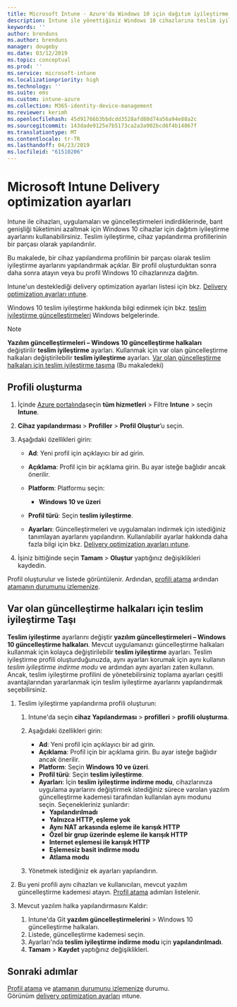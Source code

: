 ```yaml
---
title: Microsoft Intune - Azure'da Windows 10 için dağıtım iyileştirme ayarlarını | Microsoft Docs
description: Intune ile yönettiğiniz Windows 10 cihazlarına teslim iyileştirme kullanımını yapılandırın. Intune, internet'ten güncelleştirmeleri yüklemek için bir cihaz yapılandırma profili oluşturma. Ayrıca var olan güncelleştirme halkaları teslim iyileştirme profiliyle nasıl değiştirileceğini bakın.
keywords: ''
author: brenduns
ms.author: brenduns
manager: dougeby
ms.date: 03/12/2019
ms.topic: conceptual
ms.prod: ''
ms.service: microsoft-intune
ms.localizationpriority: high
ms.technology: ''
ms.suite: ems
ms.custom: intune-azure
ms.collection: M365-identity-device-management
ms.reviewer: kerimh
ms.openlocfilehash: 45d91766b3bbdcdd3528afd80d74a56a94e88a2c
ms.sourcegitcommit: 143dade9125e7b5173ca2a3a902bcd6f4b14067f
ms.translationtype: MT
ms.contentlocale: tr-TR
ms.lasthandoff: 04/23/2019
ms.locfileid: "61510206"
---
```

# <a name="delivery-optimization-settings-in-microsoft-intune"></a>Microsoft Intune Delivery optimization ayarları

Intune ile cihazları, uygulamaları ve güncelleştirmeleri indirdiklerinde, bant genişliği tüketimini azaltmak için Windows 10 cihazlar için dağıtım iyileştirme ayarlarını kullanabilirsiniz. Teslim iyileştirme, cihaz yapılandırma profillerinin bir parçası olarak yapılandırılır.  

Bu makalede, bir cihaz yapılandırma profilinin bir parçası olarak teslim iyileştirme ayarlarını yapılandırmak açıklar. Bir profil oluşturduktan sonra daha sonra atayın veya bu profil Windows 10 cihazlarınıza dağıtın. 

Intune'un desteklediği delivery optimization ayarları listesi için bkz. [Delivery optimization ayarları ıntune](delivery-optimization-settings.md).  

Windows 10 teslim iyileştirme hakkında bilgi edinmek için bkz. [teslim iyileştirme güncelleştirmeleri](https://docs.microsoft.com/windows/deployment/update/waas-delivery-optimization) Windows belgelerinde.  


> [!NOTE]
> **Yazılım güncelleştirmeleri – Windows 10 güncelleştirme halkaları** değiştirilir **teslim iyileştirme** ayarları. Kullanmak için var olan güncelleştirme halkaları değiştirilebilir **teslim iyileştirme** ayarları. [Var olan güncelleştirme halkaları için teslim iyileştirme taşıma](#move-existing-update-rings-to-delivery-optimization) (Bu makaledeki) 
## <a name="create-the-profile"></a>Profili oluşturma

1. İçinde [Azure portalında](https://portal.azure.com)seçin **tüm hizmetleri** > Filtre **Intune** > seçin **Intune**.

2. **Cihaz yapılandırması** > **Profiller** > **Profil Oluştur**’u seçin.

3. Aşağıdaki özellikleri girin:

    - **Ad**: Yeni profil için açıklayıcı bir ad girin.
    - **Açıklama**: Profil için bir açıklama girin. Bu ayar isteğe bağlıdır ancak önerilir.
    - **Platform**: Platformu seçin:  

        - **Windows 10 ve üzeri**

    - **Profil türü**: Seçin **teslim iyileştirme**.
    - **Ayarları**: Güncelleştirmeleri ve uygulamaları indirmek için istediğiniz tanımlayan ayarlarını yapılandırın. Kullanılabilir ayarlar hakkında daha fazla bilgi için bkz. [Delivery optimization ayarları ıntune](delivery-optimization-settings.md).

4. İşiniz bittiğinde seçin **Tamam** > **Oluştur** yaptığınız değişiklikleri kaydedin.

Profil oluşturulur ve listede görüntülenir. Ardından, [profili atama](device-profile-assign.md) ardından [atamanın durumunu izlemenize](device-profile-monitor.md).

## <a name="move-existing-update-rings-to-delivery-optimization"></a>Var olan güncelleştirme halkaları için teslim iyileştirme Taşı

**Teslim iyileştirme** ayarlarını değiştir **yazılım güncelleştirmeleri – Windows 10 güncelleştirme halkaları**. Mevcut uygulamanızı güncelleştirme halkaları kullanmak için kolayca değiştirilebilir **teslim iyileştirme** ayarları. Teslim iyileştirme profili oluşturduğunuzda, aynı ayarları korumak için aynı kullanın *teslim iyileştirme indirme modu* ve ardından aynı ayarları zaten kullanın. Ancak, teslim iyileştirme profilini de yönetebilirsiniz toplama ayarları çeşitli avantajlarından yararlanmak için teslim iyileştirme ayarlarını yapılandırmak seçebilirsiniz.

1. Teslim iyileştirme yapılandırma profili oluşturun:

    1. Intune'da seçin **cihaz Yapılandırması** > **profilleri** > **profili oluşturma**.
    2. Aşağıdaki özellikleri girin:

        - **Ad**: Yeni profil için açıklayıcı bir ad girin.
        - **Açıklama**: Profil için bir açıklama girin. Bu ayar isteğe bağlıdır ancak önerilir.
        - **Platform**: Seçin **Windows 10 ve üzeri**.
        - **Profil türü**: Seçin **teslim iyileştirme**.
        - **Ayarları**: İçin **teslim iyileştirme indirme modu**, cihazlarınıza uygulama ayarlarını değiştirmek istediğiniz sürece varolan yazılım güncelleştirme kademesi tarafından kullanılan aynı modunu seçin. Seçenekleriniz şunlardır:
            - **Yapılandırılmadı**
            - **Yalnızca HTTP, eşleme yok**
            - **Aynı NAT arkasında eşleme ile karışık HTTP**
            - **Özel bir grup üzerinde eşleme ile karışık HTTP**
            - **Internet eşlemesi ile karışık HTTP**
            - **Eşlemesiz basit indirme modu**
            - **Atlama modu**
    3. Yönetmek istediğiniz ek ayarları yapılandırın.
1. Bu yeni profili aynı cihazları ve kullanıcıları, mevcut yazılım güncelleştirme kademesi atayın. [Profil atama](device-profile-assign.md) adımları listelenir.

3. Mevcut yazılım halka yapılandırmasını Kaldır:
    1. Intune'da Git **yazılım güncelleştirmelerini** > Windows 10 güncelleştirme halkaları.
    2. Listede, güncelleştirme kademesi seçin.
    3. Ayarları'nda **teslim iyileştirme indirme modu** için **yapılandırılmadı**.
    4. **Tamam** > **Kaydet** yaptığınız değişiklikleri.

## <a name="next-steps"></a>Sonraki adımlar

[Profil atama](device-profile-assign.md) ve [atamanın durumunu izlemenize](device-profile-monitor.md) durumu.  
Görünüm [delivery optimization ayarları](delivery-optimization-settings.md) ıntune.
